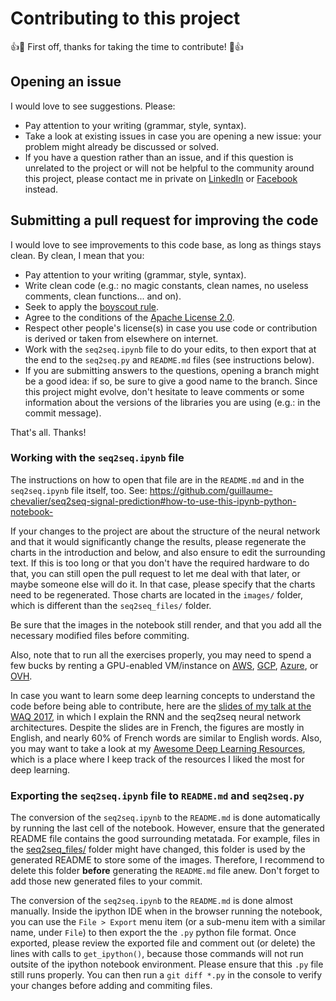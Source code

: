 # Contributing to this project

:+1::tada: First off, thanks for taking the time to contribute! :tada::+1:


## Opening an issue

I would love to see suggestions. Please:
- Pay attention to your writing (grammar, style, syntax).
- Take a look at existing issues in case you are opening a new issue: your problem might already be discussed or solved.
- If you have a question rather than an issue, and if this question is unrelated to the project or will not be helpful to the community around this project, please contact me in private on [LinkedIn](https://www.linkedin.com/in/chevalierg/) or [Facebook](https://www.facebook.com/Guillaume.Chevalier.Che) instead.


## Submitting a pull request for improving the code

I would love to see improvements to this code base, as long as things stays clean. By clean, I mean that you: 
- Pay attention to your writing (grammar, style, syntax).
- Write clean code (e.g.: no magic constants, clean names, no useless comments, clean functions... and on).
- Seek to apply the [boyscout rule](http://programmer.97things.oreilly.com/wiki/index.php/The_Boy_Scout_Rule).
- Agree to the conditions of the [Apache License 2.0](https://github.com/guillaume-chevalier/seq2seq-signal-prediction/blob/master/LICENSE).
- Respect other people's license(s) in case you use code or contribution is derived or taken from elsewhere on internet.
- Work with the `seq2seq.ipynb` file to do your edits, to then export that at the end to the `seq2seq.py` and `README.md` files (see instructions below).
- If you are submitting answers to the questions, opening a branch might be a good idea: if so, be sure to give a good name to the branch. Since this project might evolve, don't hesitate to leave comments or some information about the versions of the libraries you are using (e.g.: in the commit message). 

That's all. Thanks! 


### Working with the `seq2seq.ipynb` file

The instructions on how to open that file are in the `README.md` and in the `seq2seq.ipynb` file itself, too. See: https://github.com/guillaume-chevalier/seq2seq-signal-prediction#how-to-use-this-ipynb-python-notebook-

If your changes to the project are about the structure of the neural network and that it would significantly change the results, please regenerate the charts in the introduction and below, and also ensure to edit the surrounding text. If this is too long or that you don't have the required hardware to do that, you can still open the pull request to let me deal with that later, or maybe someone else will do it. In that case, please specify that the charts need to be regenerated. Those charts are located in the `images/` folder, which is different than the `seq2seq_files/` folder. 

Be sure that the images in the notebook still render, and that you add all the necessary modified files before commiting. 

Also, note that to run all the exercises properly, you may need to spend a few bucks by renting a GPU-enabled VM/instance on [AWS](http://docs.aws.amazon.com/AWSEC2/latest/UserGuide/accelerated-computing-instances.html#gpu-instance-families), [GCP](https://cloud.google.com/gpu/), [Azure](https://docs.microsoft.com/en-us/azure/virtual-machines/windows/sizes-gpu), or [OVH](https://www.ovh.com/us/public-cloud/instances/prices/).

In case you want to learn some deep learning concepts to understand the code before being able to contribute, here are the [slides of my talk at the WAQ 2017](https://www.slideshare.net/webaquebec/guillaume-chevalier-deep-learning-avec-tensor-flow), in which I explain the RNN and the seq2seq neural network architectures. Despite the slides are in French, the figures are mostly in English, and nearly 60% of French words are similar to English words. Also, you may want to take a look at my [Awesome Deep Learning Resources](https://github.com/guillaume-chevalier/Awesome-Deep-Learning-Resources), which is a place where I keep track of the resources I liked the most for deep learning.


### Exporting the `seq2seq.ipynb` file to `README.md` and `seq2seq.py`

The conversion of the `seq2seq.ipynb` to the `README.md` is done automatically by running the last cell of the notebook. 
However, ensure that the generated README file contains the good surrounding metatada. For example, files in the [seq2seq_files/](https://github.com/guillaume-chevalier/seq2seq-signal-prediction/tree/master/seq2seq_files) folder might have changed, this folder is used by the generated README to store some of the images. Therefore, I recommend to delete this folder **before** generating the `README.md` file anew. Don't forget to add those new generated files to your commit. 

The conversion of the `seq2seq.ipynb` to the `README.md` is done almost manually. Inside the ipython IDE when in the browser running the notebook, you can use the `File > Export` menu item (or a sub-menu item with a similar name, under `File`) to then export the the `.py` python file format. Once exported, please review the exported file and comment out (or delete) the lines with calls to `get_ipython()`, because those commands will not run outsite of the ipython notebook environment. Please ensure that this `.py` file still runs properly. You can then run a `git diff *.py` in the console to verify your changes before adding and commiting files. 

